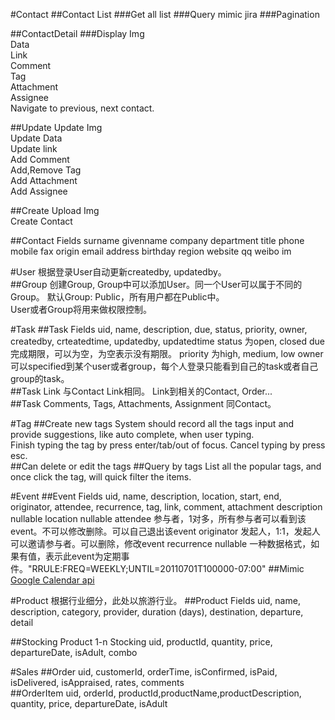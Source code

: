 #Contact
##Contact List
###Get all list
###Query
mimic jira
###Pagination

##ContactDetail
###Display
Img  
Data  
Link  
Comment  
Tag  
Attachment  
Assignee  
Navigate to previous, next contact.
        
##Update
Update Img  
Update Data  
Update link  
Add Comment  
Add,Remove Tag  
Add Attachment  
Add Assignee  

##Create
Upload Img  
Create Contact  

##Contact Fields
surname givenname company department title phone mobile fax origin email address birthday region website qq weibo im

#User
根据登录User自动更新createdby, updatedby。  
##Group
创建Group, Group中可以添加User。同一个User可以属于不同的Group。 默认Group: Public，所有用户都在Public中。  
User或者Group将用来做权限控制。

#Task
##Task Fields
uid, name, description, due, status, priority, owner, createdby, crteatedtime, updatedby, updatedtime
status 为open, closed
due 完成期限，可以为空，为空表示没有期限。
priority 为high, medium, low
owner可以specified到某个user或者group，每个人登录只能看到自己的task或者自己group的task。  
##Task Link
与Contact Link相同。 Link到相关的Contact, Order...  
##Task Comments, Tags, Attachments, Assignment 同Contact。

#Tag
##Create new tags
System should record all the tags input and provide suggestions, like auto complete, when user typing.  
Finish typing the tag by press enter/tab/out of focus. Cancel typing by press esc.  
##Can delete or edit the tags
##Query by tags
List all the popular tags, and once click the tag, will quick filter the items.

#Event
##Event Fields
uid, name, description, location, start, end, originator, attendee, recurrence, tag, link, comment, attachment
description nullable
location nullable
attendee  参与者，1对多，所有参与者可以看到该event。不可以修改删除。可以自己退出该event
originator  发起人，1:1，发起人可以邀请参与者。可以删除，修改event
recurrence nullable 一种数据格式，如果有值，表示此event为定期事件。"RRULE:FREQ=WEEKLY;UNTIL=20110701T100000-07:00"
##Mimic [Google Calendar api](https://developers.google.com/google-apps/calendar/)

#Product
根据行业细分，此处以旅游行业。 
##Product Fields
uid, name, description, category, provider, duration (days), destination, departure, detail  

##Stocking
Product 1-n Stocking
uid, productId, quantity, price, departureDate, isAdult, combo

#Sales
##Order
uid, customerId, orderTime, isConfirmed, isPaid, isDelivered, isAppraised, rates, comments  
##OrderItem
uid, orderId, productId,productName,productDescription, quantity, price, departureDate, isAdult

